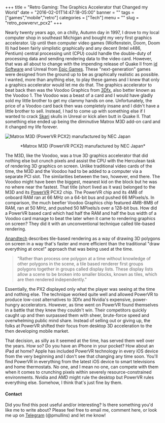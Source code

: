 +++
title = "Retro Gaming: The Graphics Accelerator that Changed my World"
date = "2016-02-01T14:47:18-05:00"
banner = ""
tags = ["games","mobile","retro"]
categories = ["Tech"]
menu = ""
slug = "retro_powvervr_pcx2"
+++

Nearly twenty years ago, on a chilly, Autumn day in 1997, I drove to my local computer shop in southeast Michigan and bought my very first graphics accelerator. Up until then computer video games (Wolfenstein, Doom, Doom II) had been fairly simplistic graphically and any decent (Intel x486, Pentium) central processing unit (CPU) could handle the double-duty of processing data and sending rendering data to the video card. However, that was all about to change with the impending release of Quake II from [id Software](http://www.idsoftware.com) and Unreal from [Epic Games](https://www.epicgames.com/). These "next-generation" games were designed from the ground up to be as graphically realistic as possible. I wanted, more than anything else, to play these games and I knew that only a graphics accelerator would let me do that. The graphics accelerator to beat back then was the Voodoo Graphics from [3Dfx](https://en.wikipedia.org/wiki/3dfx_Interactive), also better known as the Voodoo 1. The Voodoo was a beast of a card and I would have gladly sold my little brother to get my clammy hands on one. Unfortunately, the price of a Voodoo card back then was completely insane and I didn't have a little brother to sell. Instead, I had to come up with something else if I wanted to crack [Skarj](http://unreal.wikia.com/wiki/Skaarj) skulls in Unreal or kick alien butt in Quake II. That something else ended up being the diminutive Matrox M3D add-on card and it changed my life forever. 

![Matrox M3D (PowerVR PCX2) manufactured by NEC Japan](/img/powervr_card.jpg)
<center>*Matrox M3D (PowerVR PCX2) manufactured by NEC Japan*</center>

The M3D, like the Voodoo, was a true 3D graphics accelerator that did nothing else but crunch pixels and assist the CPU with the Herculean task of rendering 3D graphics on screen. Unlike traditional video cards of the time, the M3D and the Voodoo had to be added to a computer via a separate PCI slot. The similarities between the two, however, end there. The Voodoo might have been the biggest, meanest kid on the block but he was no where near the fastest. That title (short lived as it was) belonged to the M3D and its [PowerVR](https://en.wikipedia.org/wiki/PowerVR#Series_2_.28NEC.29) PCX2 chip. The PowerVR chip and its 4MB of onboard RAM ran at 66 MHz on a 64-bit bus and pushed 66 MPixels/s. In comparison, the much beefier Voodoo Graphics chip featured 4MB-8MB of RAM, ran at 50 MHz, and pushed 50 MPixels/s over a 128-bit bus. How did a PowerVR based card which had half the RAM and half the bus width of a Voodoo card manage to beat the later when it came to rendering graphics on screen? They did it with an unconventional technique called tile-based rendering.

[Anandtech](http://www.anandtech.com/show/735/3) describes tile-based rendering as a way of drawing 3D polygons on screen in a way that's faster and more efficient than the traditional "draw everything at once!" approach that was being used at the time. 

>"Rather than process one polygon at a time without knowledge of other polygons in the scene, a tile based renderer first groups polygons together in groups called display lists. These display lists allow a scene to be broken into smaller blocks, known as tiles, which are then rendered independently."

Essentially, the PX2 displayed only what the player was seeing at the time and nothing else. The technique worked quite well and allowed PowerVR to produce low-cost alternatives to 3Dfx and Nvidia's expensive, power-hungry accelerators. However, as time went on PowerVR found themselves in a battle that they knew they couldn't win. Their competitors quickly caught up and then surpassed them with sheer, brute-force speed and overwhelming public mind share. Instead of selling out or giving up, the folks at PowerVR shifted their focus from desktop 3D acceleration to the then developing mobile market. 

That decision, as silly as it seemed at the time, has served them well over the years. How so? Do you have an iPhone in your pocket? How about an iPad at home? Apple has included PowerVR technology in every iOS device from the very beginning and I don't see that changing any time soon. You'll find PowerVR in everything from the latest iOS device to smart televisions and home thermostats. No one, and I mean no one, can compete with them when it comes to crunching pixels within severely resource-constrained environments. Nvidia and AMD might rule the desktop but PowerVR rules everything else. Somehow, I think that's just fine by them. 

#### Contact

Did you find this post useful and/or interesting? Is there something you'd like me to write about? Please feel free to email me, comment here, or look me up on [Telegram](https://telegram.org/) (@pmullins) and let me know!
